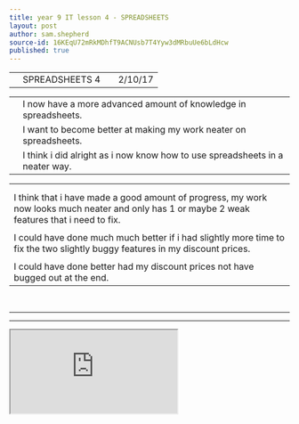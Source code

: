 ```yaml
---
title: year 9 IT lesson 4 - SPREADSHEETS
layout: post
author: sam.shepherd
source-id: 16KEqU72mRkMDhfT9ACNUsb7T4Yyw3dMRbuUe6bLdHcw
published: true
---
```

<table>
  <tr>
    <td></td>
    <td>SPREADSHEETS 4</td>
    <td></td>
    <td>2/10/17</td>
  </tr>
</table>


<table>
  <tr>
    <td></td>
    <td>I now have a more advanced amount of knowledge in spreadsheets. </td>
  </tr>
  <tr>
    <td></td>
    <td>I want to become better at making my work neater on spreadsheets.</td>
  </tr>
  <tr>
    <td></td>
    <td>I think i did alright as i now know how to use spreadsheets in a neater way.</td>
  </tr>
</table>


<table>
  <tr>
    <td></td>
  </tr>
  <tr>
    <td></td>
  </tr>
  <tr>
    <td>I think that i have made a good amount of progress, my work now looks much neater and only has 1 or maybe 2 weak features that i need to fix.</td>
  </tr>
  <tr>
    <td></td>
  </tr>
  <tr>
    <td>I could have done much much better if i had slightly more time to fix the two slightly buggy features in my discount prices.</td>
  </tr>
  <tr>
    <td></td>
  </tr>
  <tr>
    <td>I could have done better had my discount prices not have bugged out at the end.</td>
  </tr>
</table>

<br>
<hr>
<hr>

<h3Spreadsheets Work>

<iframe src="https://docs.google.com/spreadsheets/d/e/2PACX-1vSZIA49k5ryBB85nU2yMDVfUqWywkCv9IzXZS4cSqb1dsM-nsYbOWJ00SSRu3AJnCBqnbivJFATxi0W/pubhtml?widget=true&amp;headers=false"></iframe>

